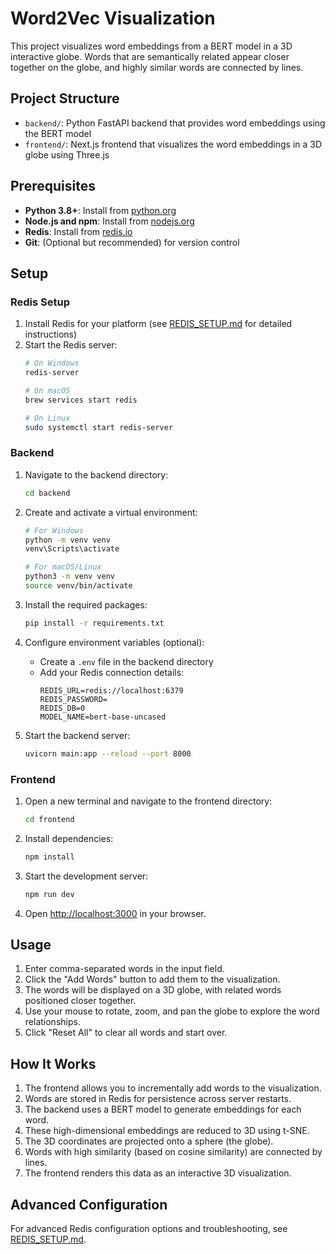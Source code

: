 # Word2Vec Visualization

This project visualizes word embeddings from a BERT model in a 3D interactive globe. Words that are semantically related appear closer together on the globe, and highly similar words are connected by lines.

## Project Structure

- `backend/`: Python FastAPI backend that provides word embeddings using the BERT model
- `frontend/`: Next.js frontend that visualizes the word embeddings in a 3D globe using Three.js

## Prerequisites

- **Python 3.8+**: Install from [python.org](https://python.org/)
- **Node.js and npm**: Install from [nodejs.org](https://nodejs.org/)
- **Redis**: Install from [redis.io](https://redis.io/download)
- **Git**: (Optional but recommended) for version control

## Setup

### Redis Setup

1. Install Redis for your platform (see [REDIS_SETUP.md](REDIS_SETUP.md) for detailed instructions)
2. Start the Redis server:
   ```bash
   # On Windows
   redis-server

   # On macOS
   brew services start redis

   # On Linux
   sudo systemctl start redis-server
   ```

### Backend

1. Navigate to the backend directory:
   ```bash
   cd backend
   ```

2. Create and activate a virtual environment:
   ```bash
   # For Windows
   python -m venv venv
   venv\Scripts\activate

   # For macOS/Linux
   python3 -m venv venv
   source venv/bin/activate
   ```

3. Install the required packages:
   ```bash
   pip install -r requirements.txt
   ```

4. Configure environment variables (optional):
   - Create a `.env` file in the backend directory
   - Add your Redis connection details:
     ```
     REDIS_URL=redis://localhost:6379
     REDIS_PASSWORD=
     REDIS_DB=0
     MODEL_NAME=bert-base-uncased
     ```

5. Start the backend server:
   ```bash
   uvicorn main:app --reload --port 8000
   ```

### Frontend

1. Open a new terminal and navigate to the frontend directory:
   ```bash
   cd frontend
   ```

2. Install dependencies:
   ```bash
   npm install
   ```

3. Start the development server:
   ```bash
   npm run dev
   ```

4. Open [http://localhost:3000](http://localhost:3000) in your browser.

## Usage

1. Enter comma-separated words in the input field.
2. Click the "Add Words" button to add them to the visualization.
3. The words will be displayed on a 3D globe, with related words positioned closer together.
4. Use your mouse to rotate, zoom, and pan the globe to explore the word relationships.
5. Click "Reset All" to clear all words and start over.

## How It Works

1. The frontend allows you to incrementally add words to the visualization.
2. Words are stored in Redis for persistence across server restarts.
3. The backend uses a BERT model to generate embeddings for each word.
4. These high-dimensional embeddings are reduced to 3D using t-SNE.
5. The 3D coordinates are projected onto a sphere (the globe).
6. Words with high similarity (based on cosine similarity) are connected by lines.
7. The frontend renders this data as an interactive 3D visualization.

## Advanced Configuration

For advanced Redis configuration options and troubleshooting, see [REDIS_SETUP.md](REDIS_SETUP.md). 
